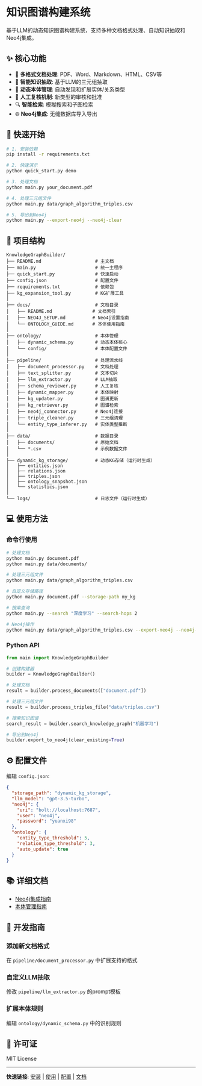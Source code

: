 # 知识图谱构建系统

基于LLM的动态知识图谱构建系统，支持多种文档格式处理、自动知识抽取和Neo4j集成。

## ✨ 核心功能

- 📄 **多格式文档处理**: PDF、Word、Markdown、HTML、CSV等
- 🧠 **智能知识抽取**: 基于LLM的三元组抽取
- 🔄 **动态本体管理**: 自动发现和扩展实体/关系类型
- 👥 **人工复核机制**: 新类型的审核和批准
- 🔍 **智能检索**: 模糊搜索和子图检索
- 🌐 **Neo4j集成**: 无缝数据库导入导出

## 🚀 快速开始

```bash
# 1. 安装依赖
pip install -r requirements.txt

# 2. 快速演示
python quick_start.py demo

# 3. 处理文档
python main.py your_document.pdf

# 4. 处理三元组文件
python main.py data/graph_algorithm_triples.csv

# 5. 导出到Neo4j
python main.py --export-neo4j --neo4j-clear
```

## 📁 项目结构

```
KnowledgeGraphBuilder/
├── README.md                    # 主文档
├── main.py                      # 统一主程序
├── quick_start.py               # 快速启动
├── config.json                  # 配置文件
├── requirements.txt             # 依赖包
├── kg_expansion_tool.py         # KG扩展工具
│
├── docs/                        # 文档目录
│   ├── README.md               # 文档索引
│   ├── NEO4J_SETUP.md          # Neo4j设置指南
│   └── ONTOLOGY_GUIDE.md       # 本体使用指南
│
├── ontology/                    # 本体管理
│   ├── dynamic_schema.py        # 动态本体核心
│   └── config/                  # 本体配置文件
│
├── pipeline/                    # 处理流水线
│   ├── document_processor.py    # 文档处理
│   ├── text_splitter.py         # 文本切片
│   ├── llm_extractor.py         # LLM抽取
│   ├── schema_reviewer.py       # 人工复核
│   ├── dynamic_mapper.py        # 本体映射
│   ├── kg_updater.py            # 图谱更新
│   ├── kg_retriever.py          # 图谱检索
│   ├── neo4j_connector.py       # Neo4j连接
│   ├── triple_cleaner.py        # 三元组清理
│   └── entity_type_inferer.py   # 实体类型推断
│
├── data/                        # 数据目录
│   ├── documents/               # 原始文档
│   └── *.csv                    # 示例数据文件
│
├── dynamic_kg_storage/          # 动态KG存储（运行时生成）
│   ├── entities.json
│   ├── relations.json
│   ├── triples.json
│   ├── ontology_snapshot.json
│   └── statistics.json
│
└── logs/                        # 日志文件（运行时生成）
```

## 💻 使用方法

### 命令行使用

```bash
# 处理文档
python main.py document.pdf
python main.py data/documents/

# 处理三元组文件
python main.py data/graph_algorithm_triples.csv

# 自定义存储路径
python main.py document.pdf --storage-path my_kg

# 搜索查询
python main.py --search "深度学习" --search-hops 2

# Neo4j操作
python main.py data/graph_algorithm_triples.csv --export-neo4j --neo4j-clear
```

### Python API

```python
from main import KnowledgeGraphBuilder

# 创建构建器
builder = KnowledgeGraphBuilder()

# 处理文档
result = builder.process_documents(["document.pdf"])

# 处理三元组文件
result = builder.process_triples_file("data/triples.csv")

# 搜索知识图谱
search_result = builder.search_knowledge_graph("机器学习")

# 导出到Neo4j
builder.export_to_neo4j(clear_existing=True)
```

## ⚙️ 配置文件

编辑 `config.json`:

```json
{
  "storage_path": "dynamic_kg_storage",
  "llm_model": "gpt-3.5-turbo",
  "neo4j": {
    "uri": "bolt://localhost:7687",
    "user": "neo4j",
    "password": "yuanxi98"
  },
  "ontology": {
    "entity_type_threshold": 5,
    "relation_type_threshold": 3,
    "auto_update": true
  }
}
```

## 📚 详细文档

- [Neo4j集成指南](docs/NEO4J_SETUP.md)
- [本体管理指南](docs/ONTOLOGY_GUIDE.md)

## 🔧 开发指南

### 添加新文档格式
在 `pipeline/document_processor.py` 中扩展支持的格式

### 自定义LLM抽取
修改 `pipeline/llm_extractor.py` 的prompt模板

### 扩展本体规则
编辑 `ontology/dynamic_schema.py` 中的识别规则

## 📄 许可证

MIT License

---

**快速链接**: [安装](#快速开始) | [使用](#使用方法) | [配置](#配置文件) | [文档](docs/)

